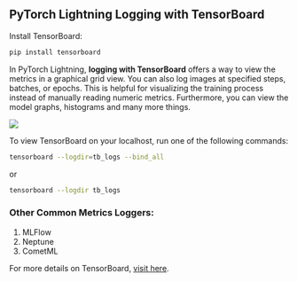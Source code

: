 ## PyTorch Lightning Logging with TensorBoard

Install TensorBoard:

```bash
pip install tensorboard
```

In PyTorch Lightning, **logging with TensorBoard** offers a way to view the metrics in a graphical grid view. You can also log images at specified steps, batches, or epochs. This is helpful for visualizing the training process instead of manually reading numeric metrics. Furthermore, you can view the model graphs, histograms and many more things.

<img src="https://miro.medium.com/v2/resize:fit:1400/1*1e6feu4blFUBJTQCQ9XM9Q.gif">

To view TensorBoard on your localhost, run one of the following commands:

```bash
tensorboard --logdir=tb_logs --bind_all
```

or

```bash
tensorboard --logdir tb_logs
```

### Other Common Metrics Loggers:

1. MLFlow
2. Neptune
3. CometML

For more details on TensorBoard, [visit here](https://lightning.ai/docs/pytorch/stable/api/lightning.pytorch.loggers.tensorboard.html).
